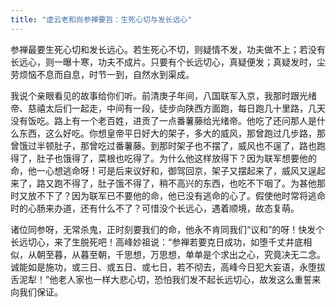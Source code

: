 ```yaml
---
title: "虚云老和尚参禅要旨：生死心切与发长远心"
---
```


参禅最要生死心切和发长远心。若生死心不切，则疑情不发，功夫做不上；若没有长远心，则一曝十寒，功夫不成片。只要有个长远切心，真疑便发；真疑发时，尘劳烦恼不息而自息，时节一到，自然水到渠成。

我说个亲眼看见的故事给你们听。前清庚子年间，八国联军入京，我那时跟光绪帝、慈禧太后们一起走，中间有一段，徒步向陕西方面跑，每日跑几十里路，几天没有饭吃。路上有一个老百姓，进贡了一点番薯藤给光绪帝。他吃了还问那人是什么东西，这么好吃。你想皇帝平日好大的架子，多大的威风，那曾跑过几步路，那曾饿过半顿肚子，那曾吃过番薯藤。到那时架子也不摆了，威风也不逞了，路也跑得了，肚子也饿得了，菜根也吃得了。为什么他这样放得下？因为联军想要他的命，他一心想逃命呀！可是后来议好和，御驾回京，架子又摆起来了，威风又逞起来了，路又跑不得了，肚子饿不得了，稍不高兴的东西，也吃不下咽了。为甚他那时又放不下了？因为联军已不要他的命，他已没有逃命的心了。假使他时常将逃命时的心肠来办道，还有什么不了？可惜没个长远心，遇着顺境，故态复萌。

诸位同参呀，无常杀鬼，正时刻要我们的命，他永不肯同我们“议和”的呀！快发个长远切心，来了生脱死吧！高峰妙祖说：“参禅若要克日成功，如堕千丈井底相似，从朝至暮，从暮至朝，千思想，万思想，单单是个求出之心，究竟决无二念。诚能如是施功，或三日、或五日、或七日，若不彻去，高峰今日犯大妄语，永堕拔舌泥犁！”他老人家也一样大悲心切，恐怕我们发不起长远切心，故发这么重誓来向我们保证。